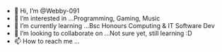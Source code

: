 - 👋 Hi, I’m @Webby-091
- 👀 I’m interested in ...Programming, Gaming, Music  
- 🌱 I’m currently learning ...Bsc Honours Computing & IT Software Dev
- 💞️ I’m looking to collaborate on ...Not sure yet, still learning :D
- 📫 How to reach me ...

<!---
Webby-091/Webby-091 is a ✨ special ✨ repository because its `README.md` (this file) appears on your GitHub profile.
You can click the Preview link to take a look at your changes.
--->
